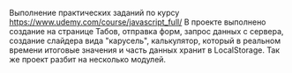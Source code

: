 Выполнение практических заданий по курсу https://www.udemy.com/course/javascript_full/
В проекте выполнено создание на странице Табов, отправка форм, запрос данных с сервера, создание слайдера вида "карусель", калькулятор, который в реальном времени итоговые значения и часть данных хранит в LocalStorage. Так же проект разбит на несколько модулей.
